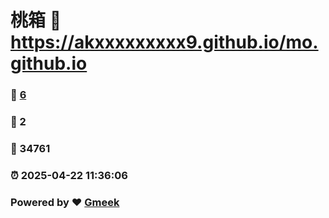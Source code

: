 # 桃箱 :link: https://akxxxxxxxxx9.github.io/mo.github.io 
### :page_facing_up: [6](https://akxxxxxxxxx9.github.io/mo.github.io/tag.html) 
### :speech_balloon: 2 
### :hibiscus: 34761 
### :alarm_clock: 2025-04-22 11:36:06 
### Powered by :heart: [Gmeek](https://github.com/Meekdai/Gmeek)
